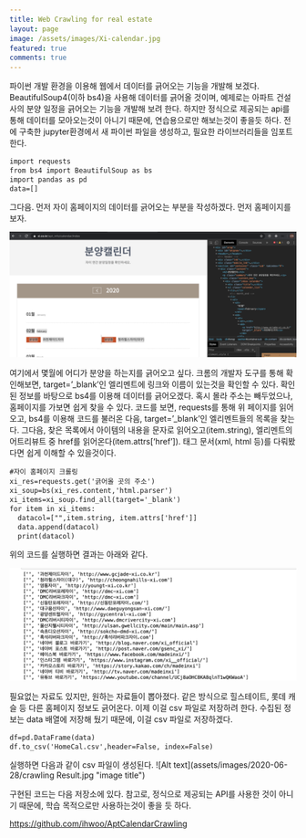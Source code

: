 ```yaml
---
title: Web Crawling for real estate
layout: page
image: /assets/images/Xi-calendar.jpg
featured: true
comments: true
---
```

파이썬 개발 환경을 이용해 웹에서 데이터를 긁어오는 기능을 개발해 보겠다.
BeautifulSoup4(이하 bs4)을 사용해 데이터를 긁어올 것이며, 예제로는 아파트 건설사의 분양 일정을 긁어오는 기능을 개발해 보려 한다.
하지만 정식으로 제공되는 api를 통해 데이터를 모아오는것이 아니기 때문에, 연습용으로만 해보는것이 좋을듯 하다.
전에 구축한 jupyter환경에서 새 파이썬 파일을 생성하고, 필요한 라이브러리들을 임포트 한다.

    import requests
    from bs4 import BeautifulSoup as bs
    import pandas as pd
    data=[]

그다음. 먼저 자이 홈페이지의 데이터를 긁어오는 부분을 작성하겠다. 먼저 홈페이지를 보자.

![Alt text](/assets/images/Xi-calendar.jpg "Xi Calendar")

여기에서 몇월에 어디가 분양을 하는지를 긁어오고 싶다. 크롬의 개발자 도구를 통해 확인해보면, target=’_blank’인 엘리멘트에 링크와 이름이 있는것을 확인할 수 있다.
확인된 정보를 바탕으로 bs4를 이용해 데이터를 긁어오겠다. 혹시 몰라 주소는 빼두었으나, 홈페이지를 가보면 쉽게 찾을 수 있다. 코드를 보면, requests를 통해 위 페이지를 읽어오고, bs4를 이용해 코드를 불러온 다음, target=’_blank’인 엘리멘트들의 목록을 찾는다.
그다음, 찾은 목록에서 아이템의 내용을 문자로 읽어오고(item.string), 엘리멘트의 어트리뷰트 중 href를 읽어온다(item.attrs[‘href’]). 태그 문서(xml, html 등)를 다뤄봤다면 쉽게 이해할 수 있을것이다.

    #자이 홈페이지 크롤링
    xi_res=requests.get('긁어올 곳의 주소')
    xi_soup=bs(xi_res.content,'html.parser')
    xi_items=xi_soup.find_all(target='_blank')
    for item in xi_items:
      datacol=["",item.string, item.attrs['href']]
      data.append(datacol)
      print(datacol)
  
위의 코드를 실행하면 결과는 아래와 같다.

![Alt text](assets/images/2020-06-28/sampleListOfApartment.jpg "image title")

필요없는 자료도 있지만, 원하는 자료들이 뽑아졌다. 같은 방식으로 힐스테이트, 롯데 캐슬 등 다른 홈페이지 정보도 긁어온다.
이제 이걸 csv 파일로 저장하려 한다. 수집된 정보는 data 배열에 저장해 뒀기 때문에, 이걸 csv 파일로 저장하겠다.

    df=pd.DataFrame(data)
    df.to_csv('HomeCal.csv',header=False, index=False)
    
실행하면 다음과 같이 csv 파일이 생성된다.
![Alt text](assets/images/2020-06-28/crawling Result.jpg "image title")

구현된 코드는 다음 저장소에 있다. 
참고로, 정식으로 제공되는 API를 사용한 것이 아니기 때문에, 학습 목적으로만 사용하는것이 좋을 듯 하다.

https://github.com/ihwoo/AptCalendarCrawling
 
